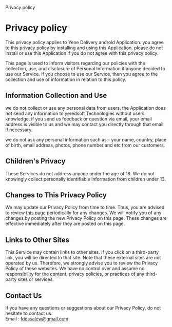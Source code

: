   Privacy policy 

Privacy policy
==============

This privacy policy applies to Yene Delivery android Application. you agree to this privacy policy by installing and using this Application. please do not install or use this Application if you do not agree with this privacy policy.

This page is used to inform visitors regarding our policies with the collection, use, and disclosure of Personal Information if anyone decided to use our Service. If you choose to use our Service, then you agree to the collection and use of information in relation to this policy.

Information Collection and Use
------------------------------

we do not collect or use any personal data from users. the Application does not send any information to yeredsoft Technologies without users knowledge. if you send us feedback or question via email, your email address is visible to us and we may contact you directly through that email if necessary.

we do not ask any personal information such as:- your name, country, place of birth, email address, photos, phone number and etc from our customers.

Children's Privacy
------------------

These Services do not address anyone under the age of 18. We do not knowingly collect personally identifiable information from children under 13.

Changes to This Privacy Policy
------------------------------

We may update our Privacy Policy from time to time. Thus, you are advised to review [this page](https://github.com/Dessalew098/privecy_policy/blob/master/privac_ypolicy.html) periodically for any changes. We will notify you of any changes by posting the new Privacy Policy on this page. These changes are effective immediately after they are posted on this page.

Links to Other Sites
--------------------

This Service may contain links to other sites. If you click on a third-party link, you will be directed to that site. Note that these external sites are not operated by us. Therefore, we strongly advise you to review the Privacy Policy of these websites. We have no control over and assume no responsibility for the content, privacy policies, or practices of any third-party sites or services.

Contact Us
----------

If you have any questions or suggestions about our Privacy Policy, do not hesitate to contact us.  
Email : fdessalew@gmail.com
